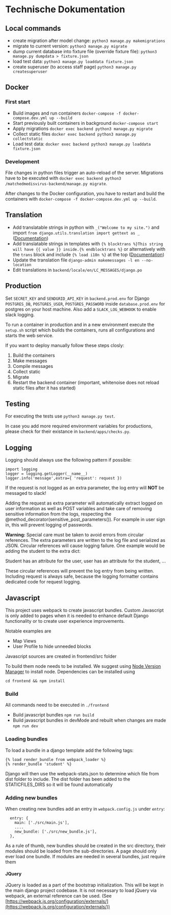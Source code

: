 # Technische Dokumentation

## Local commands

- create migration after model change:
`python3 manage.py makemigrations`
- migrate to current version:
`python3 manage.py migrate`
- dump current database into fixture file (override fixture file):
`python3 manage.py dumpdata > fixture.json`
- load test data:
`python3 manage.py loaddata fixture.json`
- create superuser (to access staff page)
`python3 manage.py createsuperuser`


## Docker
### First start
- Build images and run containers
`docker-compose -f docker-compose.dev.yml up --build`
- Start previously built containers in background
`docker-compose start`
- Apply migrations
`docker exec backend python3 manage.py migrate`
- Collect static files
`docker exec backend python3 manage.py collectstatic`
- Load test data:
`docker exec backend python3 manage.py loaddata fixture.json`

### Development
File changes in python files trigger an auto-reload of the server.
Migrations have to be executed with `docker exec backend python3 /matchedmedisvirus-backend/manage.py migrate`.

After changes to the Docker configuration, you have to restart and build the containers with `docker-compose -f docker-compose.dev.yml up --build`.

## Translation
- Add translatable strings in python with `_("Welcome to my site.")` and import `from django.utils.translation import gettext as _` ([Documentation](https://docs.djangoproject.com/en/3.0/topics/i18n/translation/#internationalization-in-python-code))
- Add translatable strings in templates with `{% blocktrans %}This string will have {{ value }} inside.{% endblocktrans %}` or alternatively with the `trans` block and include `{% load i18n %}` at the top ([Documentation](https://docs.djangoproject.com/en/3.0/topics/i18n/translation/#internationalization-in-template-code))
- Update the translation file
`django-admin makemessages -l en --no-location`
- Edit translations in `backend/locale/en/LC_MESSAGES/django.po`

## Production
Set `SECRET_KEY` and `SENDGRID_API_KEY` in `backend.prod.env` for Django 
`POSTGRES_DB`, `POSTGRES_USER`, `POSTGRES_PASSWORD`  inside `database.prod.env` for postgres on your host machine.
Also add a `SLACK_LOG_WEBHOOK` to enable slack logging.

To run a container in production and in a new environment execute the `setup.sh` script which builds the containers, runs all configurations and starts the web service.

If you want to deploy manually follow these steps closly:

1. Build the containers
2. Make messages
3. Compile messages
4. Collect static
5. Migrate
6. Restart the backend container (important, whitenoise does not reload static files after it has started)

## Testing

For executing the tests use `python3 manage.py test`. 

In case you add more required environment variables for productions, please check for their existance in `backend/apps/checks.py`.

## Logging

Logging should always use the following pattern if possible:

```
import logging
logger = logging.getLogger(__name__)
logger.info('message',extra={ 'request': request })
```

If the request is not logged as an extra parameter, the log entry will **NOT** be messaged to slack!

Adding the request as extra parameter will automatically extract logged on user information as well as POST variables and take care of removing sensitive information from
the logs, respecting the @method_decorator(sensitive_post_parameters()). For example in user sign in, this will prevent logging of passwords.

**Warning:** Special care must be taken to avoid errors from circular references. The extra parameters are written to the log file and serialized as JSON. Circular references will cause
logging failure. One example would be adding the student to the extra dict:

Student has an attribute for the user, user has an attribute for the student, ... 

These circular references will prevent the log entry from being written. 
Including request is always safe, because the logging formatter contains dedicated code for request logging.

## Javascript

This project uses webpack to create javascript bundles. Custom Javascript is only added to pages when it is needed to enhance default Django functionality or to create user experience improvements.

Notable examples are
- Map Views
- User Profile to hide unneeded blocks

Javascript sources are created in frontend/src folder

To build them node needs to be installed. We suggest using [Node Version Manager](https://github.com/nvm-sh/nvm) to install node. Dependencies can be installed using 

```
cd frontend && npm install
```

### Build 

All commands need to be executed in `./frontend`

- Build javascript bundles
`npm run build`
- Build javascript bundles in devMode and rebuilt when changes are made
`npm run dev`

### Loading bundles

To load a bundle in a django template add the following tags:
```
{% load render_bundle from webpack_loader %}
{% render_bundle 'student' %}
```

Django will then use the webpack-stats.json to determine which file from dist folder to include.
The dist folder has been added to the STATICFILES_DIRS so it will be found automatically

### Adding new bundles

When creating new bundles add an entry in `webpack.config.js` under `entry`:
```
  entry: {
    main: ['./src/main.js'],
    ....
    new_bundle: ['./src/new_bundle.js'],
  },
```

As a rule of thumb, new bundles should be created in the src directory, their modules should be loaded from the sub-directories. A page should only ever load one bundle. If modules are needed in several bundles, just require them

#### JQuery

JQuery is loaded as a part of the bootstrap initialization. This will be kept in the main django project codebase.
It is not necessary to load jQuery via webpack, an external reference can be used. (See [https://webpack.js.org/configuration/externals/](https://webpack.js.org/configuration/externals/))